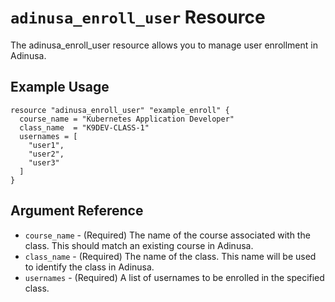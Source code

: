 # `adinusa_enroll_user` Resource

The adinusa_enroll_user resource allows you to manage user enrollment in Adinusa.


## Example Usage

```hcl
resource "adinusa_enroll_user" "example_enroll" {
  course_name = "Kubernetes Application Developer"
  class_name  = "K9DEV-CLASS-1"
  usernames = [
    "user1",
    "user2",
    "user3"
  ]
}
```

## Argument Reference

* `course_name` - (Required) The name of the course associated with the class. This should match an existing course in Adinusa.
* `class_name` - (Required) The name of the class. This name will be used to identify the class in Adinusa.
* `usernames` - (Required) A list of usernames to be enrolled in the specified class. 